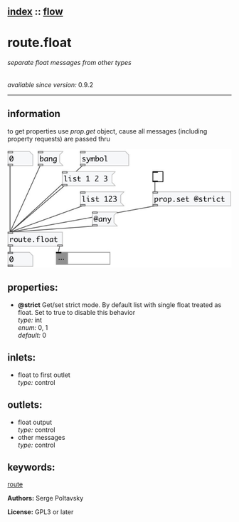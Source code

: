 [index](index.html) :: [flow](category_flow.html)
---

# route.float

###### separate float messages from other types

*available since version:* 0.9.2

---


## information
to get properties use *prop.get* object, cause all messages (including property
            requests) are passed thru



[![example](../examples/img/route.float.jpg)](../examples/pd/route.float.pd)







## properties:

* **@strict** 
Get/set strict mode. By default list with single float treated as float. Set to true to
disable this behavior<br>
_type:_ int<br>
_enum:_ 0, 1<br>
_default:_ 0<br>



## inlets:

* float to first outlet<br>
_type:_ control



## outlets:

* float output<br>
_type:_ control
* other messages<br>
_type:_ control



## keywords:

[route](keywords/route.html)






**Authors:** Serge Poltavsky




**License:** GPL3 or later





